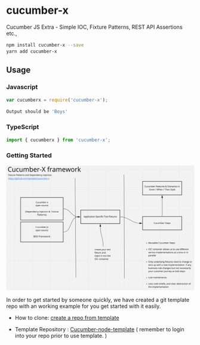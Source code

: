 # cucumber-x
Cucumber JS Extra - Simple IOC, Fixture Patterns, REST API Assertions etc.,

```sh
npm install cucumber-x --save
yarn add cucumber-x
```
 
## Usage

### Javascript

```javascript
var cucumberx = require('cucumber-x');
```

```sh
Output should be 'Boys'
```
### TypeScript
```typescript
import { cucumberx } from 'cucumber-x';

```

### Getting Started

![arch](https://github.com/qamatic/cucumber-x/blob/master/docs/cucumber-x.png) 




In order to get started by someone quickly, we have created a git template repo with an working example for you get started with it easily.


* How to clone:  [create a repo from template](https://help.github.com/en/articles/creating-a-repository-from-a-template)


* Template Repository : [Cucumber-node-template](https://github.com/qamatic/cucumber-node-template)
( remember to login into your repo prior to use template. )
